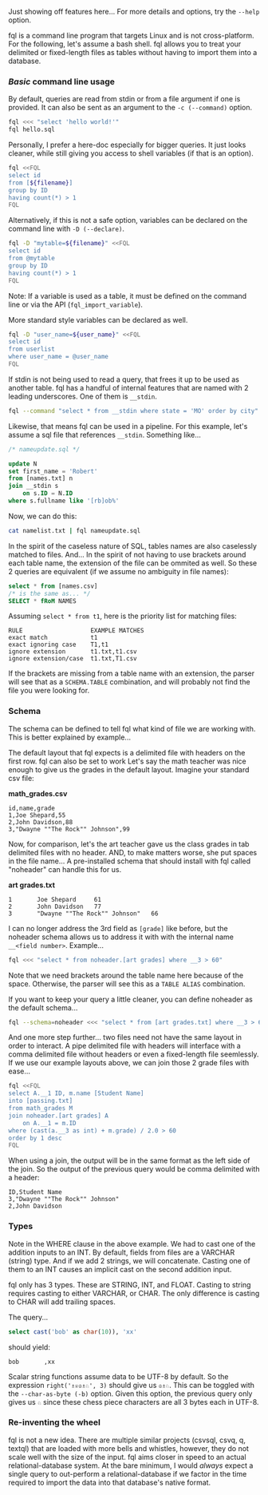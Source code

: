 Just showing off features here... For more details and options, try the `--help` option.

fql is a command line program that targets Linux and is not cross-platform. For the following, let's assume a bash shell.
fql allows you to treat your delimited or fixed-length files as tables without having to import them into a database.

### *Basic* command line usage

By default, queries are read from stdin or from a file argument if one is provided. It can also be sent as an argument
to the `-c (--command)` option.
```sh
fql <<< "select 'hello world!'"
fql hello.sql
```

Personally, I prefer a here-doc especially for bigger queries.  It just looks cleaner, while still giving you access
to shell variables (if that is an option).
```sh
fql <<FQL
select id
from [${filename}]
group by ID
having count(*) > 1
FQL
```

Alternatively, if this is not a safe option, variables can be declared on the command line with `-D (--declare)`.
```sh
fql -D "mytable=${filename}" <<FQL
select id
from @mytable
group by ID
having count(*) > 1
FQL
```
Note: If a variable is used as a table, it must be defined on the command line or via the API (`fql_import_variable`).

More standard style variables can be declared as well.
```sh
fql -D "user_name=${user_name}" <<FQL
select id
from userlist
where user_name = @user_name
FQL
```


If stdin is not being used to read a query, that frees it up to be used as another table.  fql has a handful of internal
features that are named with 2 leading underscores.  One of them is `__stdin`.

```sh
fql --command "select * from __stdin where state = 'MO' order by city" < addresslist.txt
```

Likewise, that means fql can be used in a pipeline.  For this example, let's assume a sql file that references `__stdin`.
Something like...

```sql
/* nameupdate.sql */

update N
set first_name = 'Robert'
from [names.txt] n
join __stdin s
    on s.ID = N.ID
where s.fullname like '[rb]ob%'
```
Now, we can do this:
```sh
cat namelist.txt | fql nameupdate.sql
```

In the spirit of the caseless nature of SQL, tables names are also caselessly matched to files. And... In the spirit of not
having to use brackets around each table name, the extension of the file can be ommited as well. So these 2 queries are
equivalent (if we assume no ambiguity in file names):


```sql
select * from [names.csv]
/* is the same as... */
SELECT * fRoM NAMES
```

Assuming `select * from t1`, here is the priority list for matching files:
```
RULE                   EXAMPLE MATCHES
exact match            t1
exact ignoring case    T1,t1
ignore extension       t1.txt,t1.csv
ignore extension/case  t1.txt,T1.csv
```

If the brackets are missing from a table name with an extension, the parser will
see that as a `SCHEMA.TABLE` combination, and will probably not find the file you
were looking for.

### Schema

The schema can be defined to tell fql what kind of file we are working with.  This is better explained by example...

The default layout that fql expects is a delimited file with headers on the first row.  fql can also be set to work
Let's say the math teacher was nice enough to give us the grades in the default layout. Imagine your standard csv file:

**math_grades.csv**
```none
id,name,grade
1,Joe Shepard,55
2,John Davidson,88
3,"Dwayne ""The Rock"" Johnson",99
```

Now, for comparison, let's the art teacher gave us the class grades in tab delimited files with no header. AND, to
make matters worse, she put spaces in the file name...
A pre-installed schema that should install with fql called "noheader" can handle this for us.

**art grades.txt**
```none
1       Joe Shepard     61
2       John Davidson   77
3       "Dwayne ""The Rock"" Johnson"   66
```
I can no longer address the 3rd field as `[grade]` like before, but the noheader schema allows
us to address it with with the internal name `__<field number>`.  Example...

```sh
fql <<< "select * from noheader.[art grades] where __3 > 60"
```
Note that we need brackets around the table name here because of the space.  Otherwise, the parser
will see this as a `TABLE ALIAS` combination.

If you want to keep your query a little cleaner, you can define noheader as the default schema...
```sh
fql --schema=noheader <<< "select * from [art grades.txt] where __3 > 60"
```

And one more step further... two files need not have the same layout in order to interact.  A pipe delimited
file with headers will interface with a comma delimited file without headers or even a fixed-length file seemlessly.
If we use our example layouts above, we can join those 2 grade files with ease...
```sh
fql <<FQL
select A.__1 ID, m.name [Student Name]
into [passing.txt]
from math_grades M
join noheader.[art grades] A
    on A.__1 = m.ID
where (cast(a.__3 as int) + m.grade) / 2.0 > 60
order by 1 desc
FQL
```

When using a join, the output will be in the same format as the left side of the join. So the
output of the previous query would be comma delimited with a header:
```none
ID,Student Name
3,"Dwayne ""The Rock"" Johnson"
2,John Davidson
```

### Types

Note in the WHERE clause in the above example. We had to cast one of the addition inputs to an INT.  By default, fields from files are a VARCHAR (string) type.
And if we add 2 strings, we will concatenate.  Casting one of them to an INT causes an implicit cast on the second addition input.

fql only has 3 types. These are STRING, INT, and FLOAT.  Casting to string requires casting to either VARCHAR, or CHAR.  The only difference is casting to CHAR
will add trailing spaces.

The query...
```sql
select cast('bob' as char(10)), 'xx'
```
should yield:
```none
bob       ,xx
```

Scalar string functions assume data to be UTF-8 by default. So the expression `right('♗♕♔♗♘', 3)` should give
us `♔♗♘`.  This can be toggled with the `--char-as-byte (-b)` option.  Given this option, the previous query
only gives us `♘` since these chess piece characters are all 3 bytes each in UTF-8.

### Re-inventing the wheel

fql is not a new idea.  There are multiple similar projects (csvsql, csvq, q, textql) that are loaded with
more bells and whistles, however, they do not scale well with the size of the input. fql aims closer in speed
to an actual relational-database system.  At the bare minimum, I would *always* expect a single query to out-perform
a relational-database if we factor in the time required to import the data into that database's native format.
